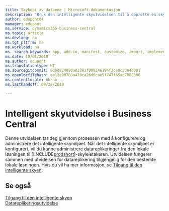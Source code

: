 ```yaml
---
title: Skykopi av dataene | Microsoft-dokumentasjon
description: "Bruk den intelligente skyutvidelsen til å opprette en skykopi av dataene slik at du er koblet til den intelligente skyen."
author: edupont04
manager: edupont
ms.service: dynamics365-business-central
ms.topic: article
ms.devlang: na
ms.tgt_pltfrm: na
ms.workload: na
ms. search.keywords: app, add-in, manifest, customize, import, implement
ms.date: 10/01/2018
ms.author: edupont
ms.translationtype: HT
ms.sourcegitcommit: 9dbd92409ba02281f008246194f3ce0c53e4e001
ms.openlocfilehash: ee12e90788a479ca26d6cae5f747f65ad7008306
ms.contentlocale: nb-no
ms.lasthandoff: 09/28/2018

---
```


# <a name="business-central-intelligent-cloud-extension"></a>Intelligent skyutvidelse i Business Central

Denne utvidelsen tar deg gjennom prosessen med å konfigurere og administrere det intelligente skymiljøet. Når det intelligente skymiljøet er konfigurert, vil du kunne administrere datareplikeringer fra den lokale løsningen til [!INCLUDE[prodshort](includes/prodshort.md)]-skyleietakeren. Utvidelsen fungerer sammen med utvidelsen for datareplikering tilgjengelig for den bestemte lokale løsningen. Hvis du vil ha mer informasjon, se [Tilgang til den intelligente skyen](about-intelligent-cloud.md).  

## <a name="see-also"></a>Se også

[Tilgang til den intelligente skyen](about-intelligent-cloud.md)  
[Datareplikeringsutvidelse](ui-extensions-data-replication.md)  

